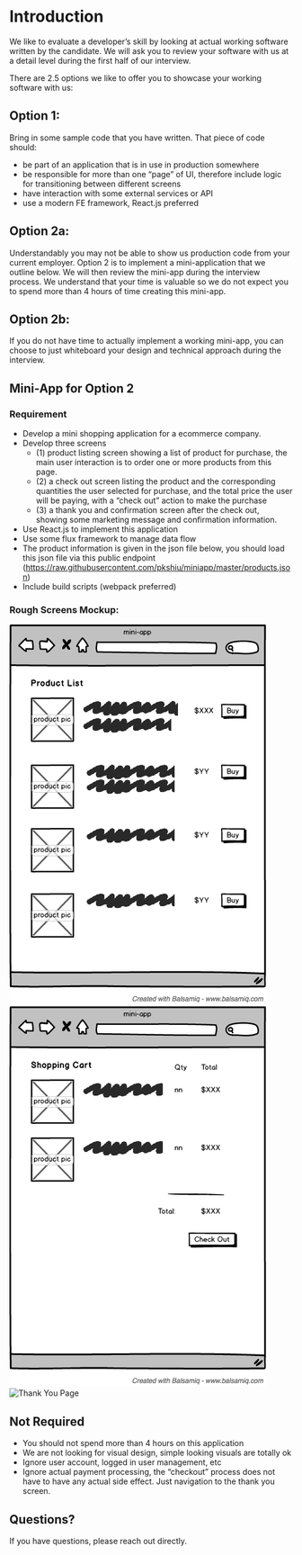 # Introduction

We like to evaluate a developer’s skill by looking at actual working software written by the candidate. We will ask you to review your software with us at a detail level during the first half of our interview.

There are 2.5 options we like to offer you to showcase your working software with us:

## Option 1: 

Bring in some sample code that you have written. That piece of code should:

- be part of an application that is in use in production somewhere
- be responsible for more than one “page” of UI, therefore include logic for transitioning between different screens
- have interaction with some external services or API
- use a modern FE framework, React.js preferred

## Option 2a:

Understandably you may not be able to show us production code from your current employer. Option 2 is to implement a mini-application that we outline below. We will then review the mini-app during the interview process. We understand that your time is valuable so we do not expect you to spend more than 4 hours of time creating this mini-app.

## Option 2b:

 If you do not have time to actually implement a working mini-app, you can choose to just whiteboard your design and technical approach during the interview.


## Mini-App for Option 2

### Requirement

- Develop a mini shopping application for a ecommerce company.
- Develop three screens
  - (1) product listing screen showing a list of product for purchase, the main user interaction is to order one or more products from this page.
  - (2) a check out screen listing the product and the corresponding quantities the user selected for purchase, and the total price the user will be paying, with a “check out” action to make the purchase
  - (3) a thank you and confirmation screen after the check out, showing some marketing message and confirmation information.
- Use React.js to implement this application
- Use some flux framework to manage data flow
- The product information is given in the json file below, you should load this json file via this public endpoint (https://raw.githubusercontent.com/pkshiu/miniapp/master/products.json)
- Include build scripts (webpack preferred)


### Rough Screens Mockup:

![Product Listing](product_list_page_1.png)
![Checkout Page](checkout_page_2.png)
![Thank You Page](thank_ou_page_2.png)

## Not Required

- You should not spend more than 4 hours on this application
- We are not looking for visual design, simple looking visuals are totally ok
- Ignore user account, logged in user management, etc
- Ignore actual payment processing, the “checkout” process does not have to have any actual side effect. Just navigation to the thank you screen.

## Questions?

If you have questions, please reach out directly.

